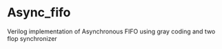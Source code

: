 # Async_fifo
Verilog implementation of Asynchronous FIFO using gray coding and two flop synchronizer
